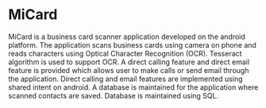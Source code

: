 # MiCard
MiCard is a business card scanner application developed on the android platform.
The application scans business cards using camera on phone and reads characters using Optical Character Recognition (OCR).
Tesseract algorithm is used to support OCR.
A direct calling feature and direct email feature is provided which allows user to make calls or send email through the application.
Direct calling and email features are implemented using shared intent on android.
A database is maintained for the application where scanned contacts are saved. Database is maintained using SQL.
